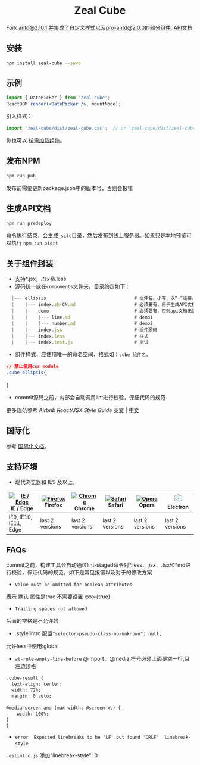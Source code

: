 <h1 align="center">Zeal Cube</h1>

Fork antd@3.10.1 并集成了自定义样式以及pro-antd@2.0.0的部分组件. [API文档](http://soonyh.coding.me/zeal-cube/index-cn)

## 安装

```bash
npm install zeal-cube --save   
```

## 示例

```jsx
import { DatePicker } from 'zeal-cube';
ReactDOM.render(<DatePicker />, mountNode);
```

引入样式：

```jsx
import 'zeal-cube/dist/zeal-cube.css';  // or 'zeal-cube/dist/zeal-cube.less'
```

你也可以 [按需加载组件](https://ant.design/docs/react/getting-started-cn#按需加载)。

## 发布NPM

```bash
npm run pub 
```
发布前需要更新package.json中的版本号，否则会报错

## 生成API文档

```bash
npm run predeploy 
```
命令执行结束，会生成`_site`目录，然后发布到线上服务器。如果只是本地预览可以执行 `npm run start`

## 关于组件封装

- 支持*.jsx，*.tsx和*.less
- 源码统一放在`components`文件夹，目录约定如下：

```javascript              
  |--- ellipsis                                 # 组件名。小写，以“-”连接。如: button、back-top                  
  |    |--- index.zh-CN.md                      # 必须要有，用于生成API文档 
  |    |--- demo                                # 必须要有，否则api文档无法生成对应的demo                  
  |    |    |--- line.md                        # demo1 
  |    |    |--- number.md                      # demo2
  |    |--- index.jsx                           # 组件源码                  
  |    |--- index.less                          # 样式
  |    |--- index.test.js                       # 测试   
```  
- 组件样式，应使用唯一的命名空间，格式如：`cube-组件名`。

```css
// 禁止使用css module
.cube-ellipsis{

}
```
- commit源码之前，内部会自动调用lint进行校验，保证代码的规范 

更多规范参考 _Airbnb React/JSX Style Guide_ [英文](https://github.com/airbnb/javascript/tree/master/react) | [中文](https://github.com/JasonBoy/javascript/tree/master/react)

## 国际化

参考 [国际化文档](http://soonyh.coding.me/zeal-cube/docs/react/i18n-cn)。

## 支持环境

* 现代浏览器和 IE9 及以上。

| [<img src="https://raw.githubusercontent.com/alrra/browser-logos/master/src/edge/edge_48x48.png" alt="IE / Edge" width="24px" height="24px" />](http://godban.github.io/browsers-support-badges/)</br>IE / Edge | [<img src="https://raw.githubusercontent.com/alrra/browser-logos/master/src/firefox/firefox_48x48.png" alt="Firefox" width="24px" height="24px" />](http://godban.github.io/browsers-support-badges/)</br>Firefox | [<img src="https://raw.githubusercontent.com/alrra/browser-logos/master/src/chrome/chrome_48x48.png" alt="Chrome" width="24px" height="24px" />](http://godban.github.io/browsers-support-badges/)</br>Chrome | [<img src="https://raw.githubusercontent.com/alrra/browser-logos/master/src/safari/safari_48x48.png" alt="Safari" width="24px" height="24px" />](http://godban.github.io/browsers-support-badges/)</br>Safari | [<img src="https://raw.githubusercontent.com/alrra/browser-logos/master/src/opera/opera_48x48.png" alt="Opera" width="24px" height="24px" />](http://godban.github.io/browsers-support-badges/)</br>Opera | [<img src="https://raw.githubusercontent.com/alrra/browser-logos/master/src/electron/electron_48x48.png" alt="Electron" width="24px" height="24px" />](http://godban.github.io/browsers-support-badges/)</br>Electron |
| --------- | --------- | --------- | --------- | --------- | --------- |
| IE9, IE10, IE11, Edge| last 2 versions| last 2 versions| last 2 versions| last 2 versions| last 2 versions

## FAQs

commit之前，构建工具会自动通过lint-staged命令对*.less、*.jsx、*.tsx和*md进行校验，保证代码的规范。如下是常见报错以及对于的修改方案

- `Value must be omitted for boolean attributes`

表示 默认 属性是true 不需要设置 xxx={true} 

- `Trailing spaces not allowed`

后面的空格是不允许的

- .stylelintrc 配置`"selector-pseudo-class-no-unknown": null,`

允许less中使用:global

- `at-rule-empty-line-before`
@import、@media 符号必须上面要空一行,且左边顶格

```less
.cube-result {
  text-align: center;
  width: 72%;
  margin: 0 auto;

@media screen and (max-width: @screen-xs) {
    width: 100%;
}
}
```

- `error  Expected linebreaks to be 'LF' but found 'CRLF'  linebreak-style`

`.eslintrc.js` 添加"linebreak-style": 0

